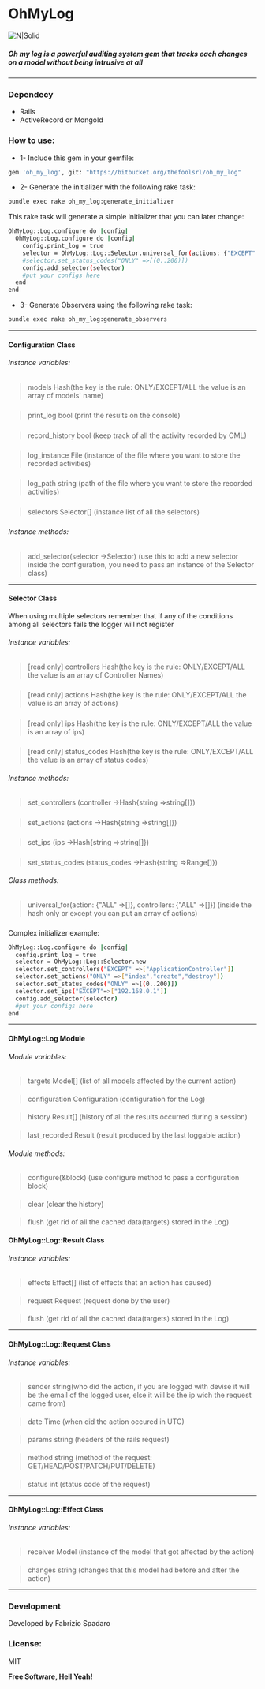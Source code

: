 # OhMyLog
 
![N|Solid](https://i.ibb.co/WgCY6WX/oh-my-log-logo-256x270.png)
 
##### Oh my log is a powerful auditing system gem that tracks each changes on a model without being intrusive at all
___
### Dependecy
* Rails
* ActiveRecord or MongoId
### How to use:
* 1- Include this gem in your gemfile:
```sh
gem 'oh_my_log', git: "https://bitbucket.org/thefoolsrl/oh_my_log"
```
* 2- Generate the initializer with the following rake task:
```sh
bundle exec rake oh_my_log:generate_initializer
```
This rake task will generate a simple initializer that you can later change:
```sh
OhMyLog::Log.configure do |config|
  OhMyLog::Log.configure do |config|
    config.print_log = true
    selector = OhMyLog::Log::Selector.universal_for(actions: {"EXCEPT" =>["index"]})
    #selector.set_status_codes("ONLY" =>[(0..200)])
    config.add_selector(selector)
    #put your configs here
  end
end
```
* 3- Generate Observers using the following rake task:
```sh
bundle exec rake oh_my_log:generate_observers
```
 ---
#### Configuration Class
###### Instance variables:
###
>models Hash(the key is the rule: ONLY/EXCEPT/ALL the value is an array of models' name)
#####
>print_log bool (print the results on the console)
#####
>record_history bool (keep track of all the activity recorded by OML)
#####
>log_instance File (instance of the file where you want to store the recorded activities)
#####
>log_path string (path of the file where you want to store the recorded activities)
#####
>selectors Selector[] (instance list of all the selectors)
#####
###### Instance methods:
####
>add_selector(selector ->Selector) (use this to add a new selector inside the configuration, you need to pass an instance of the Selector class)
----
#### Selector Class
When using multiple selectors remember that if any of the conditions among all selectors fails the logger will not register
###### Instance variables:
####
>[read only] controllers Hash(the key is the rule: ONLY/EXCEPT/ALL the value is an array of Controller Names)
#####
>[read only] actions Hash(the key is the rule: ONLY/EXCEPT/ALL the value is an array of actions)
#####
>[read only] ips Hash(the key is the rule: ONLY/EXCEPT/ALL the value is an array of ips)
#####
>[read only] status_codes Hash(the key is the rule: ONLY/EXCEPT/ALL the value is an array of status codes)
###### Instance methods:
###
>set_controllers (controller ->Hash{string =>string[]})
#####
>set_actions (actions ->Hash{string =>string[]})
#####
>set_ips (ips ->Hash{string =>string[]})
#####
>set_status_codes (status_codes ->Hash{string =>Range[]})
###### Class methods:
###
>universal_for(action: {"ALL" =>[]}, controllers: {"ALL" =>[]}) (inside the hash only or
except you can put an array of actions)
###
Complex initializer example:
```sh
OhMyLog::Log.configure do |config|
  config.print_log = true
  selector = OhMyLog::Log::Selector.new
  selector.set_controllers("EXCEPT" =>["ApplicationController"])
  selector.set_actions("ONLY" =>["index","create","destroy"])
  selector.set_status_codes("ONLY" =>[(0..200)])
  selector.set_ips("EXCEPT"=>["192.168.0.1"])
  config.add_selector(selector)
  #put your configs here
end
```
---
#### OhMyLog::Log Module
###### Module variables:
###
>targets Model[] (list of all models affected by the current action)
####
>configuration Configuration (configuration for the Log)
####
>history Result[] (history of all the results occurred during a session)
####
>last_recorded Result (result produced by the last loggable action)
###### Module methods:
###
>configure(&block) (use configure method to pass a configuration block)
####
>clear (clear the history)
####
>flush (get rid of all the cached data(targets) stored in the Log)
####
#### OhMyLog::Log::Result Class
###### Instance variables:
####
>effects Effect[] (list of effects that an action has caused)
####
>request Request (request done by the user)
####
>flush (get rid of all the cached data(targets) stored in the Log)
---
#### OhMyLog::Log::Request Class
###### Instance variables:
####
>sender string(who did the action, if you are logged with devise it will be the email of the logged user, else it will be the ip wich the request came from)
####
>date Time (when did the action occured in UTC)
####
>params string (headers of the rails request)
####
>method string (method of the request: GET/HEAD/POST/PATCH/PUT/DELETE)
####
>status int (status code of the request) 
---
#### OhMyLog::Log::Effect Class
###### Instance variables:
####
>receiver Model (instance of the model that got affected by the action) 
####
>changes string (changes that this model had before and after the action)

---


 
### Development 
Developed by Fabrizio Spadaro 
### License:
MIT
 
**Free Software, Hell Yeah!**